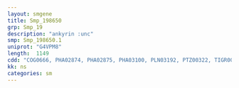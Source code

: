 ```yaml
---
layout: smgene
title: Smp_198650
grp: Smp_19
description: "ankyrin :unc"
smp: Smp_198650.1
uniprot: "G4VPM8"
length:  1149
cdd: "COG0666, PHA02874, PHA02875, PHA03100, PLN03192, PTZ00322, TIGR00870, cd00204, cl02529, pfam00023, pfam12796, pfam13637, smart00248"
kk: ns
categories: sm
---
```

